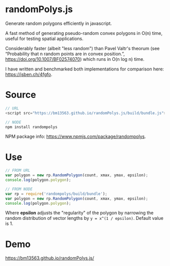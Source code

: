 # randomPolys.js
Generate random polygons efficiently in javascript.

A fast method of generating pseudo-random convex polygons in O(n) time, useful for testing spatial applications.

Considerably faster (albeit "less random") than Pavel Valtr's theorum (see “Probability that n random points are in convex position.”, https://doi.org/10.1007/BF02574070) which runs in O(n log n) time.

I have written and benchmarked both implementations for comparison here: https://jsben.ch/4fgfo.

# Source

```javascript
// URL
<script src="https://bm13563.github.io/randomPolys.js/build/bundle.js"></script>

// NODE
npm install randompolys
```

NPM package info: https://www.npmjs.com/package/randompolys.

# Use

```javascript
// FROM URL
var polygon = new rp.RandomPolygon(count, xmax, ymax, epsilon);
console.log(polygon.polygon);

// FROM NODE
var rp = require('randompolys/build/bundle');
var polygon = new rp.RandomPolygon(count, xmax, ymax, epsilon);
console.log(polygon.polygon);
```
Where <strong>epsilon</strong> adjusts the "regularity" of the polygon by narrowing the random distribution of vector lengths by ```y = x^(1 / epsilon)```. Default value is 1.

# Demo
https://bm13563.github.io/randomPolys.js/
